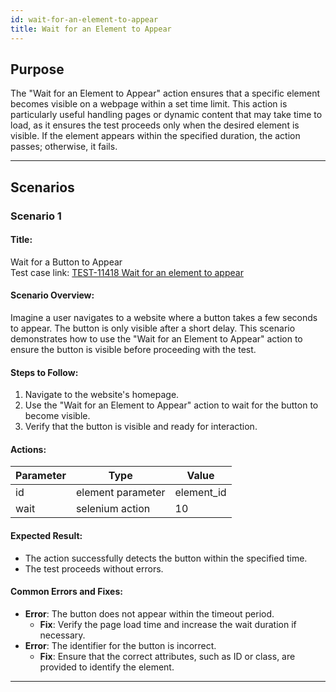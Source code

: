 ```yaml
---
id: wait-for-an-element-to-appear
title: Wait for an Element to Appear
---
```


## Purpose
The "Wait for an Element to Appear" action ensures that a specific element becomes visible on a webpage within a set time limit. This action is particularly useful handling pages or dynamic content that may take time to load, as it ensures the test proceeds only when the desired element is visible. If the element appears within the specified duration, the action passes; otherwise, it fails.

---

## Scenarios

### Scenario 1

#### Title:
Wait for a Button to Appear  
Test case link: [TEST-11418 Wait for an element to appear](https://qa.automationsolutionz.com/Home/ManageTestCases/Edit/TEST-11418/)

#### Scenario Overview:
Imagine a user navigates to a website where a button takes a few seconds to appear. The button is only visible after a short delay. This scenario demonstrates how to use the "Wait for an Element to Appear" action to ensure the button is visible before proceeding with the test.

#### Steps to Follow:
1. Navigate to the website's homepage.
2. Use the "Wait for an Element to Appear" action to wait for the button to become visible.
3. Verify that the button is visible and ready for interaction.

#### Actions:

| Parameter    | Type                | Value       |
|--------------|---------------------|-------------|
| id           | element parameter   | element_id  |
| wait         | selenium action     | 10          |

#### Expected Result:
- The action successfully detects the button within the specified time.
- The test proceeds without errors.

#### Common Errors and Fixes:
- **Error**: The button does not appear within the timeout period.
  - **Fix**: Verify the page load time and increase the wait duration if necessary.
- **Error**: The identifier for the button is incorrect.
  - **Fix**: Ensure that the correct attributes, such as ID or class, are provided to identify the element.

---